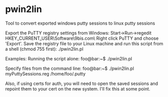# pwin2lin
Tool to convert exported windows putty sessions to linux putty sessions

Export the PuTTY registry settings from Windows:
 Start->Run->regedit
 HKEY_CURRENT_USER\\Software\\9bis.com\\
 Right click PuTTY and choose 'Export'. Save the registry file to your Linux machine and run this script from a shell (chmod 755 first):
 ./pwin2lin.pl

 Examples:
  Running the script alone:
    foo\@bar:~\$ ./pwin2lin.pl

  Specify files from the command line:
    foo\@bar:~\$ ./pwin2lin.pl myPuttySessions.reg /home/foo/.putty

Also, if using certs for auth, you will need to open the saved sessions and repoint them to your cert on the new system. I'll fix this at some point.

